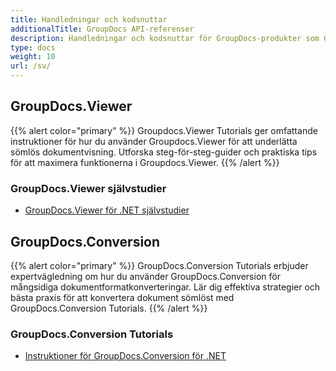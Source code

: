 ```yaml
---
title: Handledningar och kodsnuttar
additionalTitle: GroupDocs API-referenser
description: Handledningar och kodsnuttar för GroupDocs-produkter som GroupDocs.Viewer, GroupDocs.Annotation, GroupDocs.Conversion och andra produkter.
type: docs
weight: 10
url: /sv/
---
```


## GroupDocs.Viewer
{{% alert color="primary" %}}
Groupdocs.Viewer Tutorials ger omfattande instruktioner för hur du använder Groupdocs.Viewer för att underlätta sömlös dokumentvisning. Utforska steg-för-steg-guider och praktiska tips för att maximera funktionerna i Groupdocs.Viewer.
{{% /alert %}}

### GroupDocs.Viewer självstudier
- [GroupDocs.Viewer för .NET självstudier](../viewer/sv/net/)


## GroupDocs.Conversion
{{% alert color="primary" %}}
GroupDocs.Conversion Tutorials erbjuder expertvägledning om hur du använder GroupDocs.Conversion för mångsidiga dokumentformatkonverteringar. Lär dig effektiva strategier och bästa praxis för att konvertera dokument sömlöst med GroupDocs.Conversion Tutorials.
{{% /alert %}}

### GroupDocs.Conversion Tutorials
- [Instruktioner för GroupDocs.Conversion för .NET](../conversion/sv/net/)